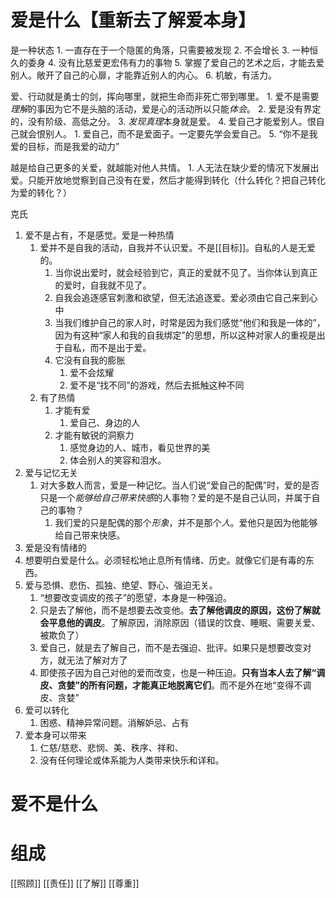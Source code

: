 # 爱是什么【重新去了解爱本身】
是一种状态
	1. 一直存在于一个隐匿的角落，只需要被发现
	2. 不会增长
	3. 一种恒久的委身
	4. 没有比慈爱更宏伟有力的事物
	5. 掌握了爱自己的艺术之后，才能去爱别人。敞开了自己的心扉，才能靠近别人的内心。
	6. 机敏，有活力。

爱、行动就是勇士的剑，挥向哪里，就把生命而非死亡带到哪里。
	1. 爱不是需要*理解*的事因为它不是头脑的活动，爱是心的活动所以只能*体会*。
	2. 爱是没有界定的，没有阶级、高低之分。
	3. *发现真理*本身就是爱。
	4. 爱自己才能爱别人。恨自己就会恨别人。
		1. 爱自己，而不是爱面子。一定要先学会爱自己。
	5. “你不是我爱的目标，而是我爱的动力”

越是给自己更多的关爱，就越能对他人共情。
	1. 人无法在缺少爱的情况下发展出爱。只能开放地觉察到自己没有在爱，然后才能得到转化（什么转化？把自己转化为爱的转化？）

克氏
1. 爱不是占有，不是感觉。爱是一种热情
	1. 爱并不是自我的活动，自我并不认识爱。不是[[目标]]。自私的人是无爱的。
		1. 当你说出爱时，就会经验到它，真正的爱就不见了。当你体认到真正的爱时，自我就不见了。
		2. 自我会追逐感官刺激和欲望，但无法追逐爱。爱必须由它自己来到心中
		3. 当我们维护自己的家人时，时常是因为我们感觉“他们和我是一体的”，因为有这种“家人和我的自我绑定”的思想，所以这种对家人的重视是出于自私，而不是出于爱。
		4. 它没有自我的膨胀
			1. 爱不会炫耀
			2. 爱不是“找不同”的游戏，然后去抵触这种不同
	2. 有了热情
		1. 才能有爱
			1. 爱自己、身边的人
		2. 才能有敏锐的洞察力
			1. 感觉身边的人、城市，看见世界的美
			2. 体会别人的笑容和泪水。
2. 爱与记忆无关
	1. 对大多数人而言，爱是一种记忆。当人们说“爱自己的配偶”时，爱的是否只是一个*能够给自己带来快感*的人事物？爱的是不是自己认同，并属于自己的事物？
		1. 我们爱的只是配偶的那个*形象*，并不是那个*人*。爱他只是因为他能够给自己带来快感。
3. 爱是没有情绪的
4. 想要明白爱是什么。必须轻松地止息所有情绪、历史。就像它们是有毒的东西。
5. 爱与恐惧、悲伤、孤独、绝望、野心、强迫无关。
	1. “想要改变调皮的孩子”的愿望，本身是一种强迫。
	2. 只是去了解他，而不是想要去改变他。**去了解他调皮的原因，这份了解就会平息他的调皮**。了解原因，消除原因（错误的饮食、睡眠、需要关爱、被欺负了）
	3. 爱自己，就是去了解自己，而不是去强迫、批评。如果只是想要改变对方，就无法了解对方了
	4. 即使孩子因为自己对他的爱而改变，也是一种压迫。**只有当本人去了解“调皮、贪婪”的所有问题，才能真正地脱离它们**。而不是外在地“变得不调皮、贪婪”
6. 爱可以转化
	1. 困惑、精神异常问题。消解妒忌、占有
7. 爱本身可以带来
	1. 仁慈/慈悲、悲悯、美、秩序、祥和、
	2. 没有任何理论或体系能为人类带来快乐和详和。
# 爱不是什么
# 组成
[[照顾]] 
[[责任]] 
[[了解]] 
[[尊重]] 